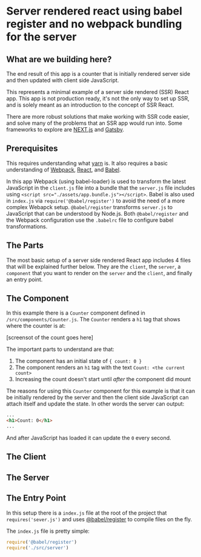 # Server rendered react using babel register and no webpack bundling for the server

## What are we building here?

The end result of this app is a counter that is initially rendered server side and then updated with client side JavaScript.

This represents a minimal example of a server side rendered (SSR) React app. This app is not production ready, it's not the only way to set up SSR, and is solely meant as an introduction to the concept of SSR React.

There are more robust solutions that make working with SSR code easier, and solve many of the problems that an SSR app would run into. Some frameworks to explore are [NEXT.js](https://nextjs.org/) and [Gatsby](https://www.gatsbyjs.org/).

## Prerequisites

This requires understanding what [yarn](https://yarnpkg.com/en/) is. It also requires a basic understanding of [Webpack](https://webpack.js.org/), [React](https://reactjs.org/), and [Babel](https://babeljs.io/).

In this app Webpack (using babel-loader) is used to transform the latest JavaScript in the `client.js` file into a bundle that the `server.js` file includes using `<script src="./assets/app.bundle.js"></script>`. Babel is also used in `index.js` via `require('@babel/register')` to avoid the need of a more complex Webapck setup. `@babel/register` transforms `server.js` to JavaScript that can be understood by Node.js. Both `@babel/register` and the Webpack configuration use the `.babelrc` file to configure babel transformations.

## The Parts

The most basic setup of a server side rendered React app includes 4 files that will be explained further below. They are the `client`, the `server`, a `component` that you want to render on the `server` and the `client`, and finally an entry point.

## The Component

In this example there is a `Counter` component defined in `/src/components/Counter.js`. The `Counter` renders a `h1` tag that shows where the counter is at:

[screensot of the count goes here]

The important parts to understand are that:

1. The component has an initial state of `{ count: 0 }`
2. The component renders an `h1` tag with the text `Count: <the current count>`
3. Increasing the count doesn't start until _after_ the component did mount

The reasons for using this `Counter` component for this example is that it can be initially rendered by the server and then the client side JavaScript can attach itself and update the state. In other words the server can output:

```html
...
<h1>Count: 0</h1>
...
```

And after JavaScript has loaded it can update the `0` every second.

## The Client



## The Server

## The Entry Point

In this setup there is a `index.js` file at the root of the project that `requires('sever.js')` and uses [@babel/register](https://babeljs.io/docs/en/babel-register) to compile files on the fly.

The `index.js` file is pretty simple:

```js
require('@babel/register')
require('./src/server')
```

